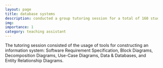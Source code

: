 ```yaml
---
layout: page
title: database systems
description: conducted a group tutoring session for a total of 160 students in preparation for the mid-term test 
img:
importance: 1
category: teaching assistant
---
```


The tutoring session consisted of the usage of tools for constructing an information system: Software Requirement Specification, Block Diagrams, Decomposition Diagrams, Use-Case Diagrams, Data & Databases, and Entity Relationship Diagrams. 
